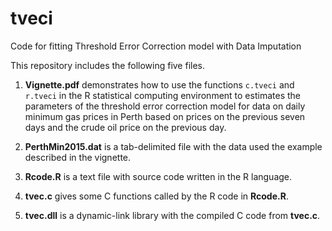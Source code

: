 # tveci
Code for fitting Threshold Error Correction model with Data Imputation

This repository includes the following five files.

1. **Vignette.pdf** demonstrates how to use the functions `c.tveci` and `r.tveci` in the R statistical computing environment to estimates the parameters of the threshold error correction model for data on daily minimum gas prices in Perth based on prices on the previous seven days and the crude oil price on the previous day.

2. **PerthMin2015.dat** is a tab-delimited file with the data used the example described in the vignette.

3. **Rcode.R** is a text file with source code written in the R language.

4. **tvec.c** gives some C functions called by the R code in **Rcode.R**.

5. **tvec.dll** is a dynamic-link library with the compiled C code from **tvec.c**.
